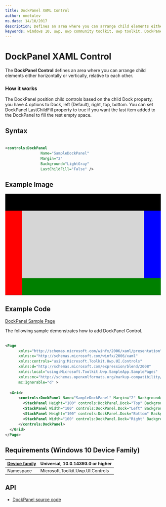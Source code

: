 ```yaml
---
title: DockPanel XAML Control
author: nmetulev
ms.date: 14/10/2017
description: Defines an area where you can arrange child elements either horizontally or vertically, relative to each other.
keywords: windows 10, uwp, uwp community toolkit, uwp toolkit, DockPanel, XAML Control, xaml
---
```


# DockPanel XAML Control

The **DockPanel Control** defines an area where you can arrange child elements either horizontally or vertically, relative to each other.

### How it works

The DockPanel position child controls based on the child Dock property, you have 4 options to Dock, left (Default), right, top, bottom.
You can set DockPanel LastChildFill property to true if you want the last item added to the DockPanel to fill the rest empty space.

## Syntax

```xml

<controls:DockPanel 
                Name="SampleDockPanel" 
                Margin="2" 
                Background="LightGray" 
                LastChildFill="False" />

```


## Example Image

![DockPanel animation](../resources/images/Controls-DockPanel.gif "DockPanel")

## Example Code

[DockPanel Sample Page](https://github.com/Microsoft/UWPCommunityToolkit/tree/master/Microsoft.Toolkit.Uwp.SampleApp/SamplePages/DockPanel)

The following sample demonstrates how to add DockPanel Control.

```xml

<Page
      xmlns="http://schemas.microsoft.com/winfx/2006/xaml/presentation"
      xmlns:x="http://schemas.microsoft.com/winfx/2006/xaml"
      xmlns:controls="using:Microsoft.Toolkit.Uwp.UI.Controls"
      xmlns:d="http://schemas.microsoft.com/expression/blend/2008"
      xmlns:local="using:Microsoft.Toolkit.Uwp.SampleApp.SamplePages"
      xmlns:mc="http://schemas.openxmlformats.org/markup-compatibility/2006"
      mc:Ignorable="d" >

  <Grid>
      <controls:DockPanel Name="SampleDockPanel" Margin="2" Background="LightGray" LastChildFill="False" >
        <StackPanel Height="100" controls:DockPanel.Dock="Top" Background="Black"></StackPanel>
        <StackPanel Width="100" controls:DockPanel.Dock="Left" Background="Red"></StackPanel>
        <StackPanel Height="100" controls:DockPanel.Dock="Bottom" Background="Green"></StackPanel>
        <StackPanel Width="100" controls:DockPanel.Dock="Right" Background="Blue"></StackPanel>
      </controls:DockPanel>
  </Grid>
</Page>


```

## Requirements (Windows 10 Device Family)

| [Device family](http://go.microsoft.com/fwlink/p/?LinkID=526370) | Universal, 10.0.14393.0 or higher |
| --- | --- |
| Namespace | Microsoft.Toolkit.Uwp.UI.Controls |

## API

* [DockPanel source code](https://github.com/Microsoft/UWPCommunityToolkit/tree/master/Microsoft.Toolkit.Uwp.UI.Controls/DockPanel)
